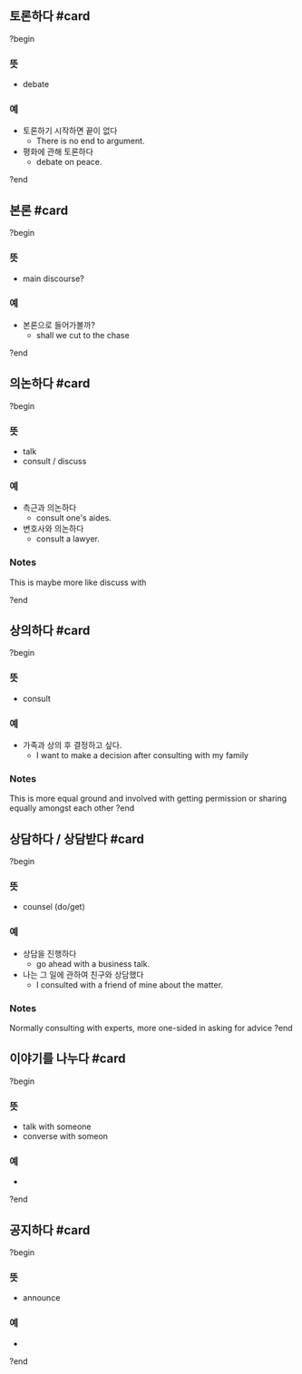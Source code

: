 ## 토론하다 #card
?begin
### 뜻
- debate
### 예
- 토론하기 시작하면 끝이 없다
	- There is no end to argument.
- 평화에 관해 토론하다
	- debate on peace.
<!--SR:!2025-07-26,22,230-->
?end

## 본론 #card
?begin
### 뜻
- main discourse?
### 예
- 본론으로 들어가볼까?
	- shall we cut to the chase
<!--SR:!2025-07-18,5,228-->
?end


## 의논하다 #card
?begin
### 뜻
- talk
- consult / discuss
### 예
- 측근과 의논하다
	- consult one's aides.
- 변호사와 의논하다
	- consult a lawyer.
### Notes
This is maybe more like discuss with
<!--SR:!2025-07-13,29,249-->
?end

## 상의하다 #card
?begin
### 뜻
- consult
### 예
- 가족과 상의 후 결정하고 싶다.
	- I want to make a decision after consulting with my family
### Notes
This is more equal ground and involved with getting permission or sharing equally amongst each other
?end


##   상담하다 / 상담받다 #card
?begin
### 뜻
- counsel (do/get)
### 예
- 상담을 진행하다
	- go ahead with a business talk.
- 나는 그 일에 관하여 친구와 상담했다
	- I consulted with a friend of mine about the matter.
### Notes
Normally consulting with experts, more one-sided in asking for advice
?end

## 이야기를 나누다 #card
?begin
### 뜻
- talk with someone
- converse with someon
### 예
-
?end


## 공지하다 #card
?begin
### 뜻
- announce
### 예
-
?end
